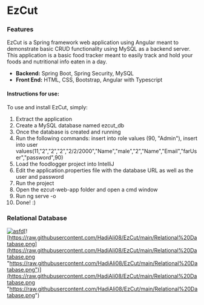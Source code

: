 # EzCut

### Features

EzCut is a Spring framework web application using Angular meant to demonstrate basic CRUD functionality using MySQL as a backend server. This application is a basic food tracker meant to easily track and hold your foods and nutritional info eaten in a day. 

- **Backend:** Spring Boot, Spring Security, MySQL
- **Front End:** HTML, CSS, Bootstrap, Angular with Typescript

#### Instructions for use:
To use and install EzCut, simply:
1. Extract the application
2. Create a MySQL database named ezcut_db
3. Once the database is created and running
4. Run the following commands: insert into role values (90, "Admin"), insert into user values(11,"2","2","2","2/2/2000","Name","male","2","Name","Email","farUser","password",90)
5. Load the foodlogger project into IntelliJ
6. Edit the application.properties file with the database URL as well as the user and password
7. Run the project
8. Open the ezcut-web-app folder and open a cmd window
9. Run ng serve -o
10. Done! :)

### Relational Database
[![asfd](asdf "asfd")](https://cdn.pixabay.com/photo/2015/04/23/22/00/tree-736885__480.jpg "asfd")[![https://raw.githubusercontent.com/HadiAli08/EzCut/main/Relational%20Database.png](https://raw.githubusercontent.com/HadiAli08/EzCut/main/Relational%20Database.png "https://raw.githubusercontent.com/HadiAli08/EzCut/main/Relational%20Database.png")](https://raw.githubusercontent.com/HadiAli08/EzCut/main/Relational%20Database.png "https://raw.githubusercontent.com/HadiAli08/EzCut/main/Relational%20Database.png")


